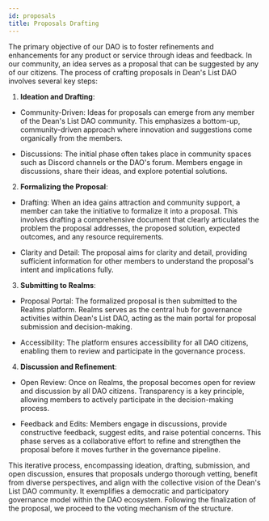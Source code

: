 ```yaml
---
id: proposals
title: Proposals Drafting
---
```


The primary objective of our DAO is to foster refinements and enhancements for any product or service through ideas and feedback. In our community, an idea serves as a proposal that can be suggested by any of our citizens. The process of crafting proposals in Dean's List DAO involves several key steps:

1. **Ideation and Drafting**:

* Community-Driven: Ideas for proposals can emerge from any member of the Dean's List DAO community. This emphasizes a bottom-up, community-driven approach where innovation and suggestions come organically from the members.

* Discussions: The initial phase often takes place in community spaces such as Discord channels or the DAO's forum. Members engage in discussions, share their ideas, and explore potential solutions.

2. **Formalizing the Proposal**:

* Drafting: When an idea gains attraction and community support, a member can take the initiative to formalize it into a proposal. This involves drafting a comprehensive document that clearly articulates the problem the proposal addresses, the proposed solution, expected outcomes, and any resource requirements.

* Clarity and Detail: The proposal aims for clarity and detail, providing sufficient information for other members to understand the proposal's intent and implications fully.

3. **Submitting to Realms**:

* Proposal Portal: The formalized proposal is then submitted to the Realms platform. Realms serves as the central hub for governance activities within Dean's List DAO, acting as the main portal for proposal submission and decision-making.

* Accessibility: The platform ensures accessibility for all DAO citizens, enabling them to review and participate in the governance process.

4. **Discussion and Refinement**:

* Open Review: Once on Realms, the proposal becomes open for review and discussion by all DAO citizens. Transparency is a key principle, allowing members to actively participate in the decision-making process.

* Feedback and Edits: Members engage in discussions, provide constructive feedback, suggest edits, and raise potential concerns. This phase serves as a collaborative effort to refine and strengthen the proposal before it moves further in the governance pipeline.

This iterative process, encompassing ideation, drafting, submission, and open discussion, ensures that proposals undergo thorough vetting, benefit from diverse perspectives, and align with the collective vision of the Dean's List DAO community. It exemplifies a democratic and participatory governance model within the DAO ecosystem. Following the finalization of the proposal, we proceed to the voting mechanism of the structure.